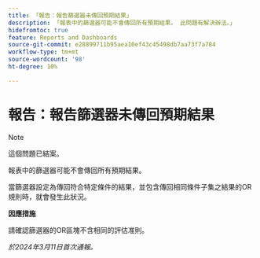 ```yaml
---
title: 「報告：報告篩選器未傳回預期結果」
description: 「報表中的篩選器可能不會傳回所有預期結果。 此問題有解決辦法。」
hidefromtoc: true
feature: Reports and Dashboards
source-git-commit: e28899711b95aea10ef43c45498db7aa73f7a784
workflow-type: tm+mt
source-wordcount: '98'
ht-degree: 10%

---
```



# 報告：報告篩選器未傳回預期結果

>[!NOTE]
>
>這個問題已結案。

報表中的篩選器可能不會傳回所有預期結果。

當篩選器設定為傳回符合特定條件的結果，並包含傳回相同條件子集之結果的OR規則時，就會發生此狀況。

**因應措施**

請確認篩選器的OR區塊不含相同的評估准則。

_於2024年3月11日首次通報。_
